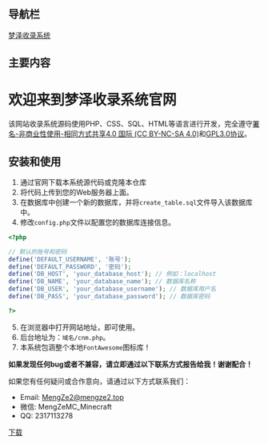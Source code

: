 ## 导航栏

[梦泽收录系统](https://mengze2.top/shoulu.html)
## 主要内容

# 欢迎来到梦泽收录系统官网

该网站收录系统源码使用PHP、CSS、SQL、HTML等语言进行开发，完全遵守[署名-非商业性使用-相同方式共享4.0 国际 (CC BY-NC-SA 4.0)](https://creativecommons.org/licenses/by-nc-sa/4.0/deed.zh)和[GPL3.0协议](https://www.gnu.org/licenses/gpl-3.0.html)。

## 安装和使用

1. 通过官网下载本系统源代码或克隆本仓库
2. 将代码上传到您的Web服务器上面。
3. 在数据库中创建一个新的数据库，并将`create_table.sql`文件导入该数据库中。
4. 修改`config.php`文件以配置您的数据库连接信息。
```PHP
<?php

// 默认的账号和密码
define('DEFAULT_USERNAME', '账号');
define('DEFAULT_PASSWORD', '密码');
define('DB_HOST', 'your_database_host'); // 例如：localhost
define('DB_NAME', 'your_database_name'); // 数据库名称
define('DB_USER', 'your_database_username'); // 数据库用户名
define('DB_PASS', 'your_database_password'); // 数据库密码

?>
```

5. 在浏览器中打开网站地址，即可使用。
6. 后台地址为：`域名/cnm.php`。
7. 本系统包涵整个本地`FontAwesome`图标库！

**如果发现任何bug或者不兼容，请立即通过以下联系方式报告给我！谢谢配合！**

如果您有任何疑问或合作意向，请通过以下方式联系我们：

- Email: MengZe2@mengze2.top
- 微信: MengZeMC_Minecraft
- QQ: 2317113278

[下载](https://mengze2.top/file/shoulu.zip)